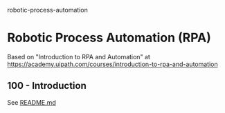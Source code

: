 robotic-process-automation
# Robotic Process Automation (RPA)

Based on "Introduction to RPA and Automation" at https://academy.uipath.com/courses/introduction-to-rpa-and-automation

## 100 - Introduction

See [README.md](./100/README.md)

